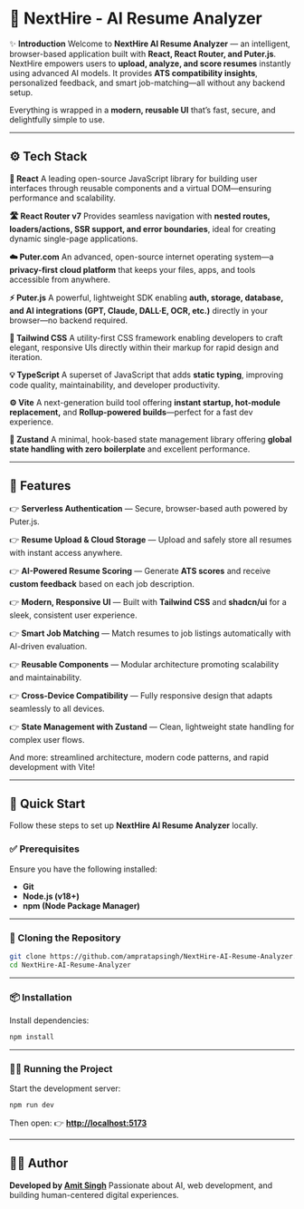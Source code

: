
# 🚀 NextHire - AI Resume Analyzer

✨ **Introduction**
Welcome to **NextHire AI Resume Analyzer** — an intelligent, browser-based application built with **React, React Router, and Puter.js**.
NextHire empowers users to **upload, analyze, and score resumes** instantly using advanced AI models. It provides **ATS compatibility insights**, personalized feedback, and smart job-matching—all without any backend setup.

Everything is wrapped in a **modern, reusable UI** that’s fast, secure, and delightfully simple to use.

---

## ⚙️ Tech Stack

**🧩 React**
A leading open-source JavaScript library for building user interfaces through reusable components and a virtual DOM—ensuring performance and scalability.

**🛣️ React Router v7**
Provides seamless navigation with **nested routes, loaders/actions, SSR support, and error boundaries**, ideal for creating dynamic single-page applications.

**☁️ Puter.com**
An advanced, open-source internet operating system—a **privacy-first cloud platform** that keeps your files, apps, and tools accessible from anywhere.

**⚡ Puter.js**
A powerful, lightweight SDK enabling **auth, storage, database, and AI integrations (GPT, Claude, DALL·E, OCR, etc.)** directly in your browser—no backend required.

**🎨 Tailwind CSS**
A utility-first CSS framework enabling developers to craft elegant, responsive UIs directly within their markup for rapid design and iteration.

**💡 TypeScript**
A superset of JavaScript that adds **static typing**, improving code quality, maintainability, and developer productivity.

**⚙️ Vite**
A next-generation build tool offering **instant startup, hot-module replacement,** and **Rollup-powered builds**—perfect for a fast dev experience.

**🧠 Zustand**
A minimal, hook-based state management library offering **global state handling with zero boilerplate** and excellent performance.

---

## 🔋 Features

👉 **Serverless Authentication** — Secure, browser-based auth powered by Puter.js.

👉 **Resume Upload & Cloud Storage** — Upload and safely store all resumes with instant access anywhere.

👉 **AI-Powered Resume Scoring** — Generate **ATS scores** and receive **custom feedback** based on each job description.

👉 **Modern, Responsive UI** — Built with **Tailwind CSS** and **shadcn/ui** for a sleek, consistent user experience.

👉 **Smart Job Matching** — Match resumes to job listings automatically with AI-driven evaluation.

👉 **Reusable Components** — Modular architecture promoting scalability and maintainability.

👉 **Cross-Device Compatibility** — Fully responsive design that adapts seamlessly to all devices.

👉 **State Management with Zustand** — Clean, lightweight state handling for complex user flows.

And more: streamlined architecture, modern code patterns, and rapid development with Vite!

---

## 🤸 Quick Start

Follow these steps to set up **NextHire AI Resume Analyzer** locally.

### ✅ Prerequisites

Ensure you have the following installed:

* **Git**
* **Node.js (v18+)**
* **npm (Node Package Manager)**

---

### 🧭 Cloning the Repository

```bash
git clone https://github.com/ampratapsingh/NextHire-AI-Resume-Analyzer.git
cd NextHire-AI-Resume-Analyzer
```

---

### 📦 Installation

Install dependencies:

```bash
npm install
```

---

### 🧑‍💻 Running the Project

Start the development server:

```bash
npm run dev
```

Then open:
👉 **[http://localhost:5173](http://localhost:5173)**

---

## 👨‍💻 Author

**Developed by [Amit Singh](https://github.com/ampratapsingh)**
Passionate about AI, web development, and building human-centered digital experiences.



